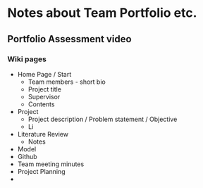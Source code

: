 # Notes about Team Portfolio etc.

## Portfolio Assessment video

### Wiki pages

* Home Page / Start
  * Team members - short bio
  * Project title
  * Supervisor
  * Contents
* Project
  * Project description / Problem statement / Objective
  * Li
* Literature Review
  * Notes
* Model
* Github
* Team meeting minutes
* Project Planning
* 
